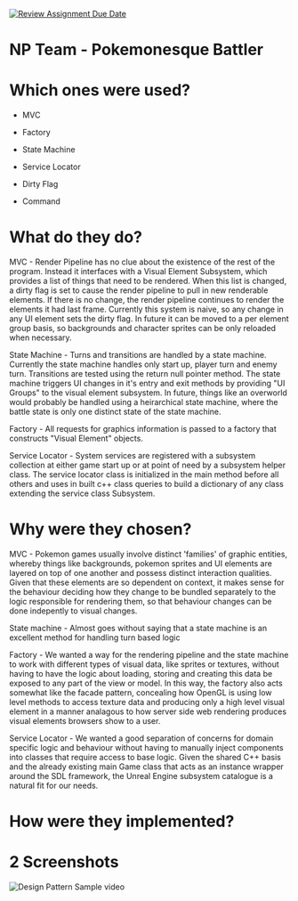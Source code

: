 [![Review Assignment Due Date](https://classroom.github.com/assets/deadline-readme-button-24ddc0f5d75046c5622901739e7c5dd533143b0c8e959d652212380cedb1ea36.svg)](https://classroom.github.com/a/XUCedPox)
# NP Team - Pokemonesque Battler

# Which ones were used?

- MVC
- Factory
- State Machine 
- Service Locator

- Dirty Flag
- Command
# What do they do?

MVC - Render Pipeline has no clue about the existence of the rest of the program. Instead it interfaces with a Visual Element Subsystem, which provides a list of things that need to be rendered.
When this list is changed, a dirty flag is set to cause the render pipeline to pull in new renderable elements. If there is no change, the render pipeline continues to render the elements it had last frame.
Currently this system is naive, so any change in any UI element sets the dirty flag. In future it can be moved to a per element group basis, so backgrounds and character sprites can be only reloaded when necessary.

State Machine - Turns and transitions are handled by a state machine. Currently the state machine handles only start up, player turn and enemy turn. Transitions are tested using the return null pointer method.
The state machine triggers UI changes in it's entry and exit methods by providing "UI Groups" to the visual element subsystem. In future, things like an overworld would probably be handled using a heirarchical state machine,
where the battle state is only one distinct state of the state machine.

Factory - All requests for graphics information is passed to a factory that constructs "Visual Element" objects. 

Service Locator - System services are registered with a subsystem collection at either game start up or at point of need by a subsystem helper class. The service locator class is initialized in the main method before all others and uses 
in built c++ class queries to build a dictionary of any class extending the service class Subsystem.


# Why were they chosen?

MVC - Pokemon games usually involve distinct 'families' of graphic entities, whereby things like backgrounds, pokemon sprites and UI elements are layered on top of one another and possess distinct interaction qualities. Given that these elements are so dependent on context, it
makes sense for the behaviour deciding how they change to be bundled separately to the logic responsible for rendering them, so that behaviour changes can be done indepently to visual changes. 

State machine - Almost goes without saying that a state machine is an excellent method for handling turn based logic

Factory - We wanted a way for the rendering pipeline and the state machine to work with different types of visual data, like sprites or textures, without having to have the logic about loading, storing and creating this data be exposed to any part of the view or model. In this way, the factory also acts
somewhat like the facade pattern, concealing how OpenGL is using low level methods to access texture data and producing only a high level visual element in a manner analagous to how server side web rendering produces visual elements browsers show to a user. 

Service Locator - We wanted a good separation of concerns for domain specific logic and behaviour without having to manually inject components into classes that require access to base logic. Given the shared C++ basis and the already existing main Game class that acts as an instance wrapper around the SDL framework,
the Unreal Engine subsystem catalogue is a natural fit for our needs.  

# How were they implemented?

# 2 Screenshots
![Design Pattern Sample video](https://github.com/FG22-GP/214-design-patterns-assignment-np-team/assets/25796597/3176c3c1-0786-431e-baa8-e30ec8eb88dd)
